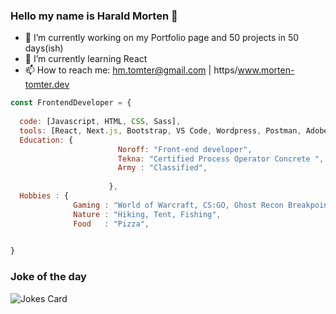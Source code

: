 ### Hello my name is Harald Morten 👋

- 🔭 I’m currently working on my Portfolio page and 50 projects in 50 days(ish)
- 🌱 I’m currently learning React
- 📫 How to reach me: hm.tomter@gmail.com | https/www.morten-tomter.dev





```javascript
const FrontendDeveloper = {
  
  code: [Javascript, HTML, CSS, Sass],
  tools: [React, Next.js, Bootstrap, VS Code, Wordpress, Postman, Adobe XD]
  Education: {
                        Noroff: "Front-end developer",
                        Tekna: "Certified Process Operator Concrete ",
                        Army : "Classified",
                       
                      },
  Hobbies : {
              Gaming : "World of Warcraft, CS:GO, Ghost Recon Breakpoint, Resident Evil",
              Nature : "Hiking, Tent, Fishing",
              Food   : "Pizza",
              

}
```



### Joke of the day
<img src="https://readme-jokes.vercel.app/api?hideBorder&theme=cobalt&qColor=%23944bcc&aColor=%23bbdb51" alt="Jokes Card" />
